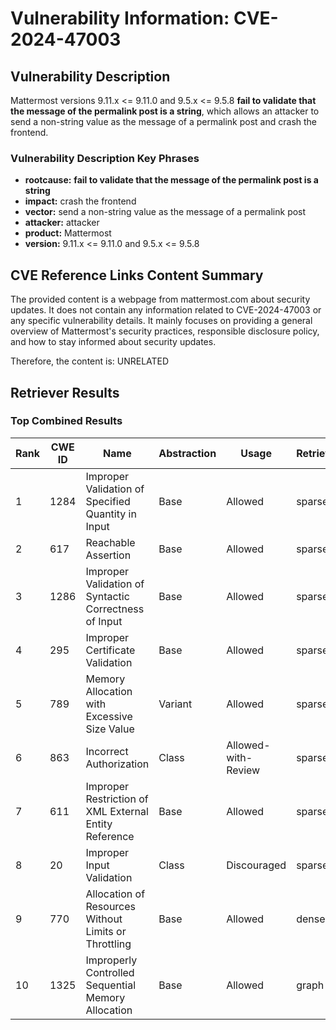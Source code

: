 # Vulnerability Information: CVE-2024-47003

## Vulnerability Description
Mattermost versions 9.11.x <= 9.11.0 and 9.5.x <= 9.5.8 **fail to validate that the message of the permalink post is a string**, which allows an attacker to send a non-string value as the message of a permalink post and crash the frontend.

### Vulnerability Description Key Phrases
- **rootcause:** **fail to validate that the message of the permalink post is a string**
- **impact:** crash the frontend
- **vector:** send a non-string value as the message of a permalink post
- **attacker:** attacker
- **product:** Mattermost
- **version:** 9.11.x <= 9.11.0 and 9.5.x <= 9.5.8

## CVE Reference Links Content Summary
The provided content is a webpage from mattermost.com about security updates. It does not contain any information related to CVE-2024-47003 or any specific vulnerability details. It mainly focuses on providing a general overview of Mattermost's security practices, responsible disclosure policy, and how to stay informed about security updates.

Therefore, the content is: UNRELATED

## Retriever Results

### Top Combined Results

| Rank | CWE ID | Name | Abstraction | Usage  | Retrievers | Individual Scores |
|------|--------|------|-------------|-------|------------|-------------------|
| 1 | 1284 | Improper Validation of Specified Quantity in Input | Base | Allowed | sparse | 0.417 |
| 2 | 617 | Reachable Assertion | Base | Allowed | sparse | 0.408 |
| 3 | 1286 | Improper Validation of Syntactic Correctness of Input | Base | Allowed | sparse | 0.402 |
| 4 | 295 | Improper Certificate Validation | Base | Allowed | sparse | 0.400 |
| 5 | 789 | Memory Allocation with Excessive Size Value | Variant | Allowed | sparse | 0.395 |
| 6 | 863 | Incorrect Authorization | Class | Allowed-with-Review | sparse | 0.393 |
| 7 | 611 | Improper Restriction of XML External Entity Reference | Base | Allowed | sparse | 0.389 |
| 8 | 20 | Improper Input Validation | Class | Discouraged | sparse | 0.388 |
| 9 | 770 | Allocation of Resources Without Limits or Throttling | Base | Allowed | dense | 0.466 |
| 10 | 1325 | Improperly Controlled Sequential Memory Allocation | Base | Allowed | graph | 0.003 |

